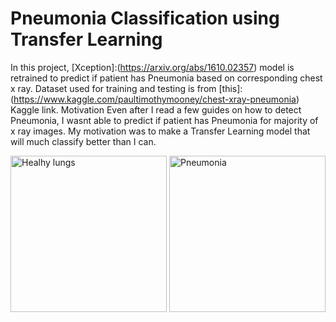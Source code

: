 # Pneumonia Classification using Transfer Learning
In this project, [Xception]:(https://arxiv.org/abs/1610.02357) model is retrained to predict if patient has Pneumonia based on corresponding chest x ray. Dataset used for training and testing is from [this]:(https://www.kaggle.com/paultimothymooney/chest-xray-pneumonia) Kaggle link. 
Motivation
Even after I read a few guides on how to detect Pneumonia, I wasnt able to predict if patient has Pneumonia for majority of x ray images. My motivation was to make a Transfer Learning model that will much classify better than I can.

<img src="https://user-images.githubusercontent.com/43140432/68776245-10e71d00-0630-11ea-900a-ad4298bcc6f1.jpeg" alt="Healhy lungs" width="250" height="250"> <img src="https://user-images.githubusercontent.com/43140432/68777668-5573b800-0632-11ea-8743-50f191dd48dd.jpeg" alt="Pneumonia" width="250" height="250">
